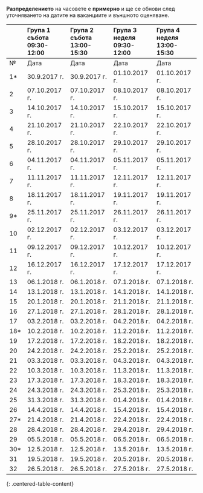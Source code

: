 **Разпределението** на часовете е **примерно** и ще се обнови след уточняването на датите на ваканциите и външното оценяване.


|     | Група 1 <br> събота <br> 09:30-12:00 | Група 2 <br> събота <br> 13:00-15:30 | Група 3 <br> неделя <br> 09:30-12:00 | Група 4 <br> неделя <br> 13:00-15:30|
|:----|:--------------|:--------------|:--------------|:--------------|
| №   | Дата          | Дата          | Дата          | Дата          |
| 1*  | 30.9.2017 г.  | 30.9.2017 г.  | 01.10.2017 г. | 01.10.2017 г. |
| 2   | 07.10.2017 г. | 07.10.2017 г. | 08.10.2017 г. | 08.10.2017 г. |
| 3   | 14.10.2017 г. | 14.10.2017 г. | 15.10.2017 г. | 15.10.2017 г. |
| 4   | 21.10.2017 г. | 21.10.2017 г. | 22.10.2017 г. | 22.10.2017 г. |
| 5   | 28.10.2017 г. | 28.10.2017 г. | 29.10.2017 г. | 29.10.2017 г. |
| 6   | 04.11.2017 г. | 04.11.2017 г. | 05.11.2017 г. | 05.11.2017 г. |
| 7   | 11.11.2017 г. | 11.11.2017 г. | 12.11.2017 г. | 12.11.2017 г. |
| 8   | 18.11.2017 г. | 18.11.2017 г. | 19.11.2017 г. | 19.11.2017 г. |
| 9*  | 25.11.2017 г. | 25.11.2017 г. | 26.11.2017 г. | 26.11.2017 г. |
| 10  | 02.12.2017 г. | 02.12.2017 г. | 03.12.2017 г. | 03.12.2017 г. |
| 11  | 09.12.2017 г. | 09.12.2017 г. | 10.12.2017 г. | 10.12.2017 г. |
| 12  | 16.12.2017 г. | 16.12.2017 г. | 17.12.2017 г. | 17.12.2017 г. |
| 13  | 06.1.2018 г.  | 06.1.2018 г.  | 07.1.2018 г.  | 07.1.2018 г.  |
| 14  | 13.1.2018 г.  | 13.1.2018 г.  | 14.1.2018 г.  | 14.1.2018 г.  |
| 15  | 20.1.2018 г.  | 20.1.2018 г.  | 21.1.2018 г.  | 21.1.2018 г.  |
| 16  | 27.1.2018 г.  | 27.1.2018 г.  | 28.1.2018 г.  | 28.1.2018 г.  |
| 17  | 03.2.2018 г.  | 03.2.2018 г.  | 04.2.2018 г.  | 04.2.2018 г.  |
| 18* | 10.2.2018 г.  | 10.2.2018 г.  | 11.2.2018 г.  | 11.2.2018 г.  |
| 19  | 17.2.2018 г.  | 17.2.2018 г.  | 18.2.2018 г.  | 18.2.2018 г.  |
| 20  | 24.2.2018 г.  | 24.2.2018 г.  | 25.2.2018 г.  | 25.2.2018 г.  |
| 21  | 03.3.2018 г.  | 03.3.2018 г.  | 04.3.2018 г.  | 04.3.2018 г.  |
| 22  | 10.3.2018 г.  | 10.3.2018 г.  | 11.3.2018 г.  | 11.3.2018 г.  |
| 23  | 17.3.2018 г.  | 17.3.2018 г.  | 18.3.2018 г.  | 18.3.2018 г.  |
| 24  | 24.3.2018 г.  | 24.3.2018 г.  | 25.3.2018 г.  | 25.3.2018 г.  |
| 25  | 31.3.2018 г.  | 31.3.2018 г.  | 01.4.2018 г.  | 01.4.2018 г.  |
| 26  | 14.4.2018 г.  | 14.4.2018 г.  | 15.4.2018 г.  | 15.4.2018 г.  |
| 27* | 21.4.2018 г.  | 21.4.2018 г.  | 22.4.2018 г.  | 22.4.2018 г.  |
| 28  | 28.4.2018 г.  | 28.4.2018 г.  | 29.4.2018 г.  | 29.4.2018 г.  |
| 29  | 05.5.2018 г.  | 05.5.2018 г.  | 06.5.2018 г.  | 06.5.2018 г.  |
| 30* | 12.5.2018 г.  | 12.5.2018 г.  | 13.5.2018 г.  | 13.5.2018 г.  |
| 31  | 19.5.2018 г.  | 19.5.2018 г.  | 20.5.2018 г.  | 20.5.2018 г.  |
| 32  | 26.5.2018 г.  | 26.5.2018 г.  | 27.5.2018 г.  | 27.5.2018 г.  |
{: .centered-table-content}
